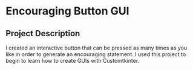 # Encouraging Button GUI

## Project Description
I created an interactive button that can be pressed as many times as you like in order to generate an encouraging statement. I used this project to begin to learn how to create GUIs with Customtkinter. 
